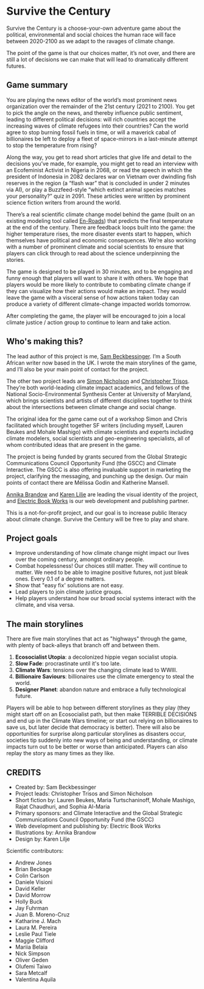 # Survive the Century

Survive the Century is a choose-your-own adventure game about the political, environmental and social choices the human race will face between 2020-2100 as we adapt to the ravages of climate change. 

The point of the game is that our choices matter, it’s not over, and there are still a lot of decisions we can make that will lead to dramatically different futures.

## Game summary

You are playing the news editor of the world’s most prominent news organization over the remainder of the 21st century (2021 to 2100). You get to pick the angle on the news, and thereby influence public sentiment, leading to different political decisions: will rich countries accept the increasing waves of climate refugees into their countries? Can the world agree to stop burning fossil fuels in time, or will a maverick cabal of billionaires be left to deploy a fleet of space-mirrors in a last-minute attempt to stop the temperature from rising?

Along the way, you get to read short articles that give life and detail to the decisions you’ve made, for example, you might get to read an interview with an Ecofeminist Activist in Nigeria in 2068, or read the speech in which the president of Indonesia in 2082 declares war on Vietnam over dwindling fish reserves in the region (a “flash war” that is concluded in under 2 minutes via AI), or play a Buzzfeed-style “which extinct animal species matches your personality?” quiz in 2091. These articles were written by prominent science fiction writers from around the world.

There’s a real scientific climate change model behind the game (built on an existing modeling tool called [En-Roads](https://en-roads.climateinteractive.org/scenario.html)) that predicts the final temperature at the end of the century. There are feedback loops built into the game: the higher temperature rises, the more disaster events start to happen, which themselves have political and economic consequences. We’re also working with a number of prominent climate and social scientists to ensure that players can click through to read about the science underpinning the stories.

The game is designed to be played in 30 minutes, and to be engaging and funny enough that players will want to share it with others. We hope that players would be more likely to contribute to combating climate change if they can visualize how their actions would make an impact. They would leave the game with a visceral sense of how actions taken today can produce a variety of different climate-change impacted worlds tomorrow.

After completing the game, the player will be encouraged to join a local climate justice / action group to continue to learn and take action.

## Who's making this?

The lead author of this project is me, [Sam Beckbessinger](https://sambeckbessinger.com/). I’m a South African writer now based in the UK. I wrote the main storylines of the game, and I’ll also be your main point of contact for the project.

The other two project leads are [Simon Nicholson](https://www.american.edu/sis/faculty/snichols.cfm) and [Christopher Trisos](https://climaterisklab.com/team/). They’re both world-leading climate impact academics, and fellows of the National Socio-Environmental Synthesis Center at University of Maryland, which brings scientists and artists of different disciplines together to think about the intersections between climate change and social change.

The original idea for the game came out of a workshop Simon and Chris facilitated which brought together SF writers (including myself, Lauren Beukes and Mohale Mashigo) with climate scientists and experts including climate modelers, social scientists and geo-engineering specialists, all of whom contributed ideas that are present in the game.

The project is being funded by grants secured from the Global Strategic Communications Council Opportunity Fund (the GSCC) and Climate Interactive. The GSCC is also offering invaluable support in marketing the project, clarifying the messaging, and punching up the design. Our main points of contact there are Mélissa Godin and Katherine Mansell.

[Annika Brandow](http://annikabrandow.com/) and [Karen Lilje](https://www.hybridcreative.co.za/about) are leading the visual identity of the project, and [Electric Book Works](https://electricbookworks.com/) is our web development and publishing partner.

This is a not-for-profit project, and our goal is to increase public literacy about climate change. Survive the Century will be free to play and share.

## Project goals
- Improve understanding of how climate change might impact our lives over the coming century, amongst ordinary people.
- Combat hopelessness! Our choices still matter. They will continue to matter. We need to be able to imagine positive futures, not just bleak ones. Every 0.1 of a degree matters.
- Show that "easy fix' solutions are not easy.
- Lead players to join climate justice groups.
- Help players understand how our broad social systems interact with the climate, and visa versa.

## The main storylines
There are five main storylines that act as "highways" through the game, with plenty of back-alleys that branch off and between them.

1. **Ecosocialist Utopia**: a decolonized hippie vegan socialist utopia.
2. **Slow Fade**: procrastinate until it's too late.
3. **Climate Wars**: tensions over the changing climate lead to WWIII.
4. **Billionaire Saviours**: billionaires use the climate emergency to steal the world.
5. **Designer Planet**: abandon nature and embrace a fully technological future.

Players will be able to hop between different storylines as they play (they might start off on an Ecosocialist path, but then make TERRIBLE DECISIONS and end up in the Climate Wars timeline; or start out relying on billionaires to save us, but later decide that democracy is better). There will also be opportunities for surprise along particular storylines as disasters occur, societies tip suddenly into new ways of being and understanding, or climate impacts turn out to be better or worse than anticipated. Players can also replay the story as many times as they like.

## CREDITS
- Created by: Sam Beckbessinger
- Project leads: Christopher Trisos and Simon Nicholson
- Short fiction by: Lauren Beukes, Maria Turtschaninoff, Mohale Mashigo, Rajat Chaudhuri, and Sophia Al-Maria
- Primary sponsors: and Climate Interactive and the Global Strategic Communications Council Opportunity Fund (the GSCC) 
- Web development and publishing by: Electric Book Works
- Illustrations by: Annika Brandow
- Design by: Karen Lilje

Scientific contributors:
- Andrew Jones
- Brian Beckage
- Colin Carlson
- Daniele Visioni
- David Keller
- David Morrow
- Holly Buck
- Jay Fuhrman
- Juan B. Moreno-Cruz
- Katharine J. Mach
- Laura M. Pereira
- Leslie Paul Tiele
- Maggie Clifford
- Mariia Belaia
- Nick Simpson
- Oliver Geden
- Olufemi Taiwo
- Sara Metcalf
- Valentina Aquila

